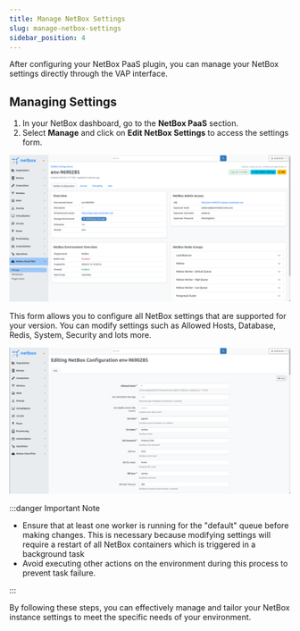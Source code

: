 ```yaml
---
title: Manage NetBox Settings
slug: manage-netbox-settings
sidebar_position: 4
---
```


After configuring your NetBox PaaS plugin, you can manage your NetBox settings directly through the VAP interface.

## Managing Settings

1. In your NetBox dashboard, go to the **NetBox PaaS** section.
2. Select **Manage** and click on **Edit NetBox Settings** to access the settings form.

<div style={{
    display:'flex',
    justifyContent: 'center',
    margin: '0 0 1rem 0'
}}>

![Locale Dropdown](./img/ManageNetBoxSettings/img-01.png)

</div>

This form allows you to configure all NetBox settings that are supported for your version. You can modify settings such as Allowed Hosts, Database, Redis, System, Security and lots more.

<div style={{
    display:'flex',
    justifyContent: 'center',
    margin: '0 0 1rem 0'
}}>

![Locale Dropdown](./img/ManageNetBoxSettings/img-02.png)

</div>

:::danger Important Note

- Ensure that at least one worker is running for the "default" queue before making changes. This is necessary because modifying settings will require a restart of all NetBox containers which is triggered in a background task
- Avoid executing other actions on the environment during this process to prevent task failure.

:::

By following these steps, you can effectively manage and tailor your NetBox instance settings to meet the specific needs of your environment.
